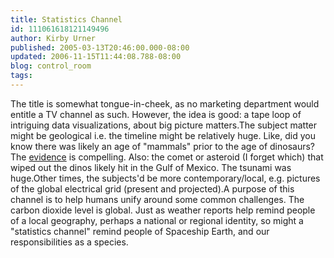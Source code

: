 ```yaml
---
title: Statistics Channel
id: 111061618121149496
author: Kirby Urner
published: 2005-03-13T20:46:00.000-08:00
updated: 2006-11-15T11:44:08.788-08:00
blog: control_room
tags: 
---
```


The title is somewhat tongue-in-cheek, as no marketing department would entitle a TV channel as such. However, the idea is good: a tape loop of intriguing data visualizations, about big picture matters.The subject matter might be geological i.e. the timeline might be relatively huge. Like, did you know there was likely an age of "mammals" prior to the age of dinosaurs? The [evidence](http://www.uwei.washington.edu/bookstore/es_ward_gorgon.html) is compelling. Also: the comet or asteroid (I forget which) that wiped out the dinos likely hit in the Gulf of Mexico. The tsunami was huge.Other times, the subjects'd be more contemporary/local, e.g. pictures of the global electrical grid (present and projected).A purpose of this channel is to help humans unify around some common challenges. The carbon dioxide level is global. Just as weather reports help remind people of a local geography, perhaps a national or regional identity, so might a "statistics channel" remind people of Spaceship Earth, and our responsibilities as a species.